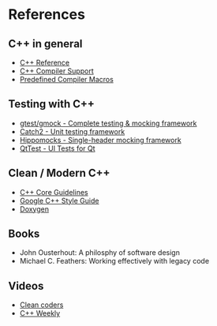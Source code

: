 # References

## C++ in general
* [C++ Reference](https://en.cppreference.com/w/)
* [C++ Compiler Support](https://en.cppreference.com/w/cpp/compiler_support)
* [Predefined Compiler Macros](https://sourceforge.net/p/predef/wiki/Home/)

## Testing with C++
* [gtest/gmock - Complete testing & mocking framework](https://github.com/google/googletest)
* [Catch2 - Unit testing framework](https://github.com/catchorg/Catch2)
* [Hippomocks - Single-header mocking framework](https://github.com/dascandy/hippomocks)
* [QtTest - UI Tests for Qt](https://doc.qt.io/qt-5/qttest-index.html)

## Clean / Modern C++
* [C++ Core Guidelines](https://isocpp.github.io/CppCoreGuidelines/CppCoreGuidelines)
* [Google C++ Style Guide](https://google.github.io/styleguide/cppguide.html)
* [Doxygen](https://www.doxygen.nl/index.html)

## Books

* John Ousterhout: A philosphy of software design
* Michael C. Feathers: Working effectively with legacy code

## Videos

* [Clean coders](https://www.cleancoders.com/)
* [C++ Weekly](https://www.youtube.com/watch?v=EJtqHLvAIZE&list=PLs3KjaCtOwSZ2tbuV1hx8Xz-rFZTan2J1)
